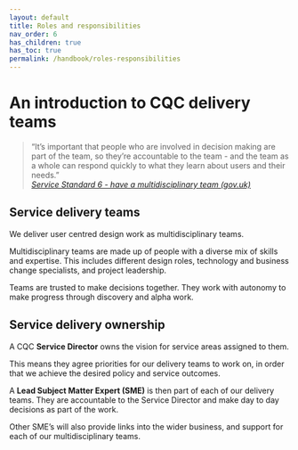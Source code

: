 ```yaml
---
layout: default
title: Roles and responsibilities
nav_order: 6
has_children: true
has_toc: true
permalink: /handbook/roles-responsibilities
---
```


# An introduction to CQC delivery teams 

> “It’s important that people who are involved in decision making are part of the team, so they’re accountable to the team - and the team as a whole can respond quickly to what they learn about users and their needs.”<br>_[Service Standard 6 - have a multidisciplinary team (gov.uk)](https://www.gov.uk/service-manual/service-standard/point-6-have-a-multidisciplinary-team)_

## Service delivery teams

We deliver user centred design work as multidisciplinary teams.

Multidisciplinary teams are made up of people with a diverse mix of skills and expertise. This includes different design roles, technology and business change specialists, and project leadership.

Teams are trusted to make decisions together. They work with autonomy to make progress through discovery and alpha work.

## Service delivery ownership

A CQC __Service Director__ owns the vision for service areas assigned to them.

This means they agree priorities for our delivery teams to work on, in order that we achieve the desired policy and service outcomes.

A __Lead Subject Matter Expert (SME)__ is then part of each of our delivery teams. They are accountable to the Service Director and make day to day decisions as part of the work.

Other SME’s will also provide links into the wider business, and support for each of our multidisciplinary teams.
